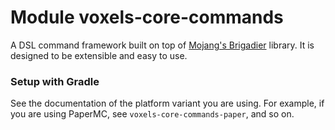 # Module voxels-core-commands

A DSL command framework built on top of [Mojang's Brigadier] library. It is designed to be
extensible and easy to use.

[mojang's brigadier]: https://github.com/Mojang/brigadier

### Setup with Gradle

See the documentation of the platform variant you are using. For example, if you are using
PaperMC, see `voxels-core-commands-paper`, and so on.
